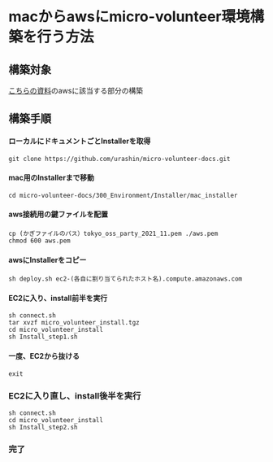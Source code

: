 # macからawsにmicro-volunteer環境構築を行う方法

## 構築対象
[こちらの資料](https://github.com/urashin/micro-volunteer-docs/blob/master/200_SystemDesign/210_SystemConfiguration/micro-volunteer_SystemConfiguration.pdf)のawsに該当する部分の構築

## 構築手順
#### ローカルにドキュメントごとInstallerを取得
```
git clone https://github.com/urashin/micro-volunteer-docs.git
```

#### mac用のInstallerまで移動
```
cd micro-volunteer-docs/300_Environment/Installer/mac_installer
```

#### aws接続用の鍵ファイルを配置
```
cp (かぎファイルのパス）tokyo_oss_party_2021_11.pem ./aws.pem
chmod 600 aws.pem
```

#### awsにInstallerをコピー
```
sh deploy.sh ec2-(各自に割り当てられたホスト名).compute.amazonaws.com
```

#### EC2に入り、install前半を実行
```
sh connect.sh
tar xvzf micro_volunteer_install.tgz
cd micro_volunteer_install
sh Install_step1.sh
```

#### 一度、EC2から抜ける
```
exit
```

### EC2に入り直し、install後半を実行
```
sh connect.sh
cd micro_volunteer_install
sh Install_step2.sh
```

### 完了
